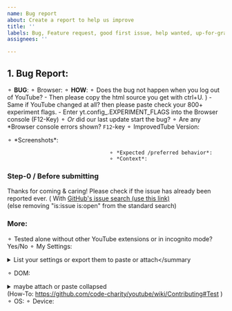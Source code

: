 ```yaml
---
name: Bug report
about: Create a report to help us improve
title: ''
labels: Bug, Feature request, good first issue, help wanted, up-for-grabs
assignees: ''

---
```


## 1. Bug Report:
 ⚬ **BUG**:   <!-- (clear/concise description) -->
     ⚬  Browser:   <!-- especially only if not Chrome but Firefox / Safari / ...] -->
     ⚬ **HOW**:   <!-- Steps to **reproduce**. (The bug might only happen with your settings or your browser?) -->
  ⚬ Does the bug not happen when you log out of YouTube? - Then please copy the html source you get with ctrl+U. )  - Same if YouTube changed at all? then please paste check your 800+ experiment flags.  - Enter   yt.config_.EXPERIMENT_FLAGS   into the Browser console (F12-Key)
     ⚬ *Or* did our last update start the bug? 
        ⚬ Are any *Browser console errors shown? `F12`-key
        ⚬  ImprovedTube Version: <!--  [ written at the to & in the stores ]   -->
         
<!-- (And Maybe:) -->  ⚬ *Screenshots*:     
                                     ⚬ *Expected /preferred behavior*: 
                                     ⚬ *Context*:   

### Step-0 / Before submitting
Thanks for coming & caring! Please check if the issue has already been reported ever.  ( With [GitHub's issue search (use this link)](https://github.com/ImprovedTube/ImprovedTube/issues?q=)  
(else removing "is:issue is:open" from the standard search)   <!-- 
( -  If it was posted before, you can answer/react there to give it your voice and move it up in the lists) 
( -  If the status is  "closed" (=fixed) recently, then Web Stores can be updated soon)
    ( - if  it was closed month or years ago, then it might reappeared & must be fixed again.) -->

<!-- STEP2 (often optional)  MAYBE add details, to further increase our changes to solve the bug-->
### More:
 ⚬ Tested alone without other YouTube extensions or in incognito mode?  Yes/No 
 ⚬ My Settings:  <details><summary>List your settings or export them to paste or attach</summary </details> 
  <!-- ImprovedTube-Extension -> Settings -> Backup & reset -> Export settings. 
                                                                 can delete/exclude YOUR BLOCKLIST if any `  -->  
 ⚬ DOM:  <details><summary>maybe attach or paste collapsed </summary> (here) </details>   (How-To:  https://github.com/code-charity/youtube/wiki/Contributing#Test )
⚬ OS:          <!--  [e.g. Linux Ubuntu 16 /  Windows 7 / Mac OSX /  iOS ]  -->
⚬ Device:    <!--  [if applicable e.g. iPhone6] -->

<!-- Many thanks & smiles !  -->

